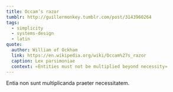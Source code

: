 ```yaml
---
title: Occam’s razor
tumblr: http://guillermonkey.tumblr.com/post/3143960264
tags:
  - simplicity
  - systems-design
  - latin
quote:
  author: William of Ockham
  link: https://en.wikipedia.org/wiki/Occam%27s_razor
  caption: Lex parsimoniae
  context: «Entities must not be multiplied beyond necessity»
---
```


Entia non sunt multiplicanda praeter necessitatem.
